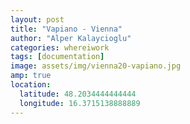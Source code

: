 ```yaml
---
layout: post
title: "Vapiano - Vienna"
author: "Alper Kalaycioglu"
categories: whereiwork
tags: [documentation]
image: assets/img/vienna20-vapiano.jpg
amp: true
location:
  latitude: 48.2034444444444
  longitude: 16.3715138888889
---
```

